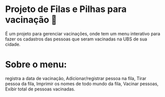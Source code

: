 # Projeto de Filas e Pilhas para vacinação 💉
É um projeto para gerenciar vacinações, onde tem um menu interativo para fazer os cadastros das pessoas que seram vacinadas na UBS de sua cidade.
# Sobre o menu:
registra a data de vacinação, Adicionar/registrar pessoa na fila, Tirar pessoa da fila, Imprimir os nomes de todo mundo da fila, Vacinar pessoas, Exibir total de pessoas vacinadas.
